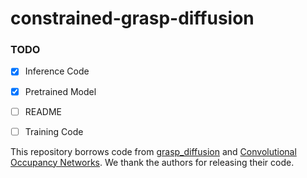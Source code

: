 # constrained-grasp-diffusion

### TODO

- [x] Inference Code
- [x] Pretrained Model
- [ ] README
- [ ] Training Code


This repository borrows code from [grasp_diffusion](https://github.com/robotgradient/grasp_diffusion) and [Convolutional Occupancy Networks](https://github.com/autonomousvision/convolutional_occupancy_networks). We thank the authors for releasing their code.
